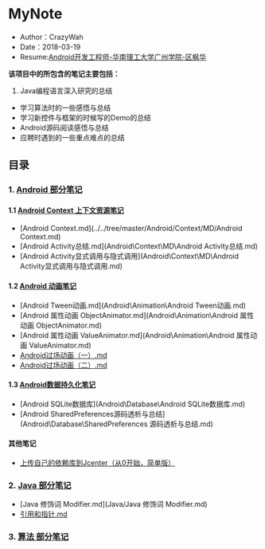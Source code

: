 # MyNote
* Author：CrazyWah
* Date：2018-03-19
* Resume:[Android开发工程师-华南理工大学广州学院-区枫华](blob/master/Android开发工程师_华南理工大学广州学院_13570371569.pdf)

**该项目中的所包含的笔记主要包括：**

1. Java编程语言深入研究的总结
* 学习算法时的一些感悟与总结
* 学习新控件与框架的时候写的Demo的总结
* Android源码阅读感悟与总结
* 应聘时遇到的一些重点难点的总结

## 目录
### 1. [Android 部分笔记]()
#### 1.1 [Android Context 上下文资源笔记]()
* [Android Context.md](../../tree/master/Android/Context/MD/Android Context.md)
* [Android Activity总结.md](Android\Context\MD\Android Activity总结.md)
* [Android Activity显式调用与隐式调用](Android\Context\MD\Android Activity显式调用与隐式调用.md)

#### 1.2 [Android 动画笔记]()
* [Android Tween动画.md](Android\Animation\Android Tween动画.md)
* [Android 属性动画 ObjectAnimator.md](Android\Animation\Android 属性动画 ObjectAnimator.md)
* [Android 属性动画 ValueAnimator.md](Android\Animation\Android 属性动画 ValueAnimator.md)
* [Android过场动画（一）.md](Android\Animation\Android过场动画（一）.md)
* [Android过场动画（二）.md](Android\Animation\Android过场动画（二）.md)

#### 1.3 [Android数据持久化笔记]()  
* [Android SQLite数据库](Android\Database\Android SQLite数据库.md)
* [Android SharedPreferences源码透析与总结](Android\Database\SharedPreferences 源码透析与总结.md)

#### 其他笔记
* [上传自己的依赖库到Jcenter（从0开始，简单版）]()

### 2. [Java 部分笔记](/Java/)
* [Java 修饰词 Modifier.md](Java/Java 修饰词 Modifier.md)
* [引用和指针.md](Java/引用和指针.md)

### 3. [算法 部分笔记]()